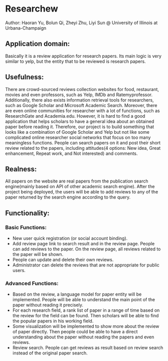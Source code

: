 Researchew
=========
Author: Haoran Yu, Bolun Qi, Zheyi Zhu, Liyi Sun
@ University of Illinois at Urbana-Champaign

## Application domain:

Basically it is a review application for research papers. Its main logic is very similar to yelp, but the entity that to be reviewed is research papers.

## Usefulness: 

There are crowd-sourced reviews collection websites for food, restaurant, movies and even professors, such as Yelp, IMDb and Ratemyprofessor. Additionally, there also exists information retrieval tools for researchers, such as Google Scholar and Microsoft Academic Search. Moreover, there are even online communities for researcher with a lot of functions, such as ResearchGate and Academia.edu. However, it is hard to find a good application that helps scholars to have a general idea about an obtained paper before reading it. Therefore, our project is to build something that looks like a combination of Google Scholar and Yelp but not like some complicated online researcher social networks that focus on too many meaningless functions. People can search papers on it and post their short review related to the papers, including attitudes(4 options: New idea, Great enhancement, Repeat work, and Not interested) and comments.

## Realness:

All papers on the website are real papers from the publication search engine(mainly based on API of other academic search engine). After the project being deployed, the users will be able to add reviews to any of the paper returned by the search engine according to the query.

## Functionality: 

### Basic Functions: 

* New user quick registration (or social account binding).
* Add review page link to search result and in the review page. People can add reviews to the paper. On the review page, all reviews related to the paper will be shown.
* People can update and delete their own reviews.
* Administrator can delete the reviews that are not appropriate for public users.

### Advanced Functions:
* Based on the review, a language model for paper entity will be implemented. People will be able to understand the main point of the paper without reading it precisely.
* For each research field, a rank list of paper in a range of time based on the review for the field can be found. Then scholars will be able to find the popular papers in his working field.
* Some visualization will be implemented to show more about the review of paper directly. Then people could be able to have a direct understanding about the paper without reading the papers and even reviews.
* Review search. People can get reviews as result based on review search instead of the original paper search.
